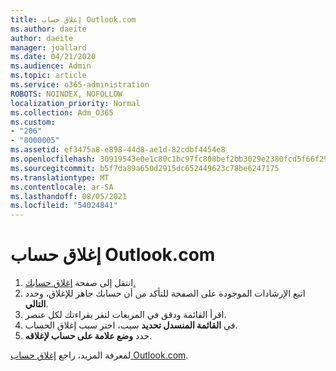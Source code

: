 ```yaml
---
title: إغلاق حساب Outlook.com
ms.author: daeite
author: daeite
manager: joallard
ms.date: 04/21/2020
ms.audience: Admin
ms.topic: article
ms.service: o365-administration
ROBOTS: NOINDEX, NOFOLLOW
localization_priority: Normal
ms.collection: Adm_O365
ms.custom:
- "206"
- "8000005"
ms.assetid: ef3475a8-e898-44d8-ae1d-82cdbf4454e8
ms.openlocfilehash: 30919543e0e1c80c1bc97fc808bef2bb3029e2380fcd5f66f2995aedc4e4282f
ms.sourcegitcommit: b5f7da89a650d2915dc652449623c78be6247175
ms.translationtype: MT
ms.contentlocale: ar-SA
ms.lasthandoff: 08/05/2021
ms.locfileid: "54024841"
---
```

# <a name="close-your-outlookcom-account"></a>إغلاق حساب Outlook.com

1. انتقل إلى صفحة [إغلاق حسابك.](https://go.microsoft.com/fwlink/p/?linkid=845493)
2. اتبع الإرشادات الموجودة على الصفحة للتأكد من أن حسابك جاهز للإغلاق، وحدد **التالي**.
3. اقرأ القائمة ودقق في المربعات لتقر بقراءتك لكل عنصر.
4. في **القائمة المنسدل تحديد** سبب، اختر سبب إغلاق الحساب.
5. حدد **وضع علامة على حساب لإغلاقه**.

لمعرفة المزيد، راجع [إغلاق حساب Outlook.com](https://support.office.com/article/564b801e-2a47-4cb2-afa8-12ead3185038?wt.mc_id=Office_Outlook_com_Alchemy).
  